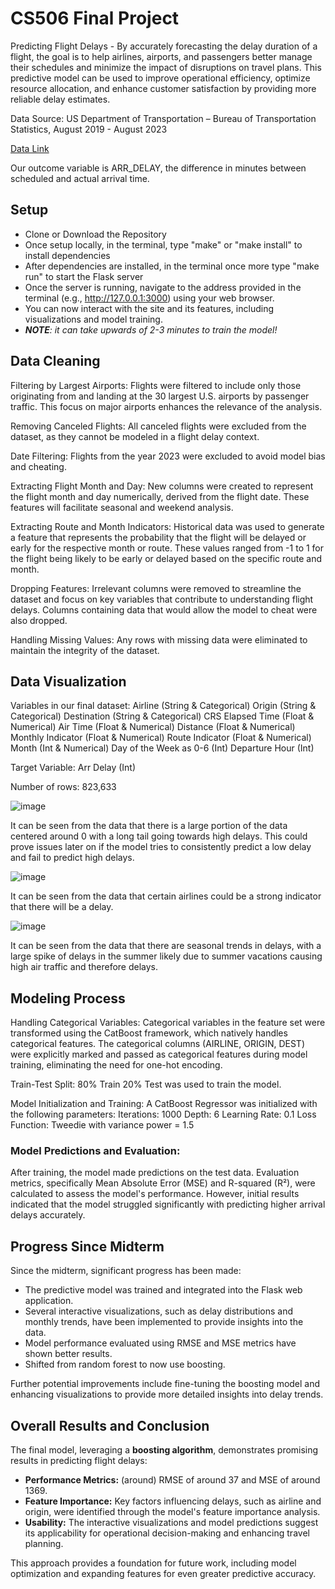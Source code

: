 # CS506 Final Project

Predicting Flight Delays - 
By accurately forecasting the delay duration of a flight, the goal is to help airlines, airports, and passengers better manage their schedules and minimize the impact of disruptions on travel plans. 
This predictive model can be used to improve operational efficiency, optimize resource allocation, and enhance customer satisfaction by providing more reliable delay estimates.

Data Source: US Department of Transportation – Bureau of Transportation Statistics, August 2019 - August 2023

[Data Link](https://www.kaggle.com/datasets/patrickzel/flight-delay-and-cancellation-dataset-2019-2023)

Our outcome variable is ARR_DELAY, the difference in minutes between scheduled and actual arrival time.

## Setup

- Clone or Download the Repository
- Once setup locally, in the terminal, type "make" or "make install" to install dependencies
- After dependencies are installed, in the terminal once more type "make run" to start the Flask server
- Once the server is running, navigate to the address provided in the terminal (e.g., http://127.0.0.1:3000) using your web browser.
- You can now interact with the site and its features, including visualizations and model training.
- ***NOTE**: it can take upwards of 2-3 minutes to train the model!* 

## Data Cleaning
Filtering by Largest Airports: Flights were filtered to include only those originating from and landing at the 30 largest U.S. airports by passenger traffic. This focus on major airports enhances the relevance of the analysis.

Removing Canceled Flights: All canceled flights were excluded from the dataset, as they cannot be modeled in a flight delay context.

Date Filtering: Flights from the year 2023 were excluded to avoid model bias and cheating.

Extracting Flight Month and Day: New columns were created to represent the flight month and day numerically, derived from the flight date. These features will facilitate seasonal and weekend analysis. 

Extracting Route and Month Indicators: Historical data was used to generate a feature that represents the probability that the flight will be delayed or early for the respective month or route. These values ranged from -1 to 1 for the flight being likely to be early or delayed based on the specific route and month. 

Dropping Features: Irrelevant columns were removed to streamline the dataset and focus on key variables that contribute to understanding flight delays. Columns containing data that would allow the model to cheat were also dropped. 

Handling Missing Values: Any rows with missing data were eliminated to maintain the integrity of the dataset.


## Data Visualization

Variables in our final dataset:
Airline (String & Categorical)
Origin (String & Categorical)
Destination (String & Categorical)
CRS Elapsed Time (Float & Numerical)
Air Time (Float & Numerical)
Distance (Float & Numerical)
Monthly Indicator (Float & Numerical)
Route Indicator (Float & Numerical)
Month (Int & Numerical)
Day of the Week as 0-6 (Int)
Departure Hour (Int)

Target Variable:
Arr Delay (Int)

Number of rows: 823,633

![image](https://github.com/user-attachments/assets/e99151c9-407e-487f-98a3-256b1396cd9b)

It can be seen from the data that there is a large portion of the data centered around 0 with a long tail going towards high delays. This could prove issues later on if the model tries to consistently predict a low delay and fail to predict high delays. 

![image](https://github.com/user-attachments/assets/213f3849-26e3-487a-8d1c-c1241c0f0bad)

It can be seen from the data that certain airlines could be a strong indicator that there will be a delay. 

![image](https://github.com/user-attachments/assets/5a1ba5b8-664f-4a04-9a62-0f7492f1a500)

It can be seen from the data that there are seasonal trends in delays, with a large spike of delays in the summer likely due to summer vacations causing high air traffic and therefore delays. 

## Modeling Process

Handling Categorical Variables: Categorical variables in the feature set were transformed using the CatBoost framework, which natively handles categorical features. The categorical columns (AIRLINE, ORIGIN, DEST) were explicitly marked and passed as categorical features during model training, eliminating the need for one-hot encoding.

Train-Test Split: 80% Train 20% Test was used to train the model. 

Model Initialization and Training: 
A CatBoost Regressor was initialized with the following parameters:
Iterations: 1000
Depth: 6
Learning Rate: 0.1
Loss Function: Tweedie with variance power = 1.5

### Model Predictions and Evaluation:

After training, the model made predictions on the test data. Evaluation metrics, specifically Mean Absolute Error (MSE) and R-squared (R²), were calculated to assess the model's performance. However, initial results indicated that the model struggled significantly with predicting higher arrival delays accurately. 

## Progress Since Midterm

Since the midterm, significant progress has been made:  
- The predictive model was trained and integrated into the Flask web application.  
- Several interactive visualizations, such as delay distributions and monthly trends, have been implemented to provide insights into the data.  
- Model performance evaluated using RMSE and MSE metrics have shown better results.
- Shifted from random forest to now use boosting. 

Further potential improvements include fine-tuning the boosting model and enhancing visualizations to provide more detailed insights into delay trends.

## Overall Results and Conclusion
The final model, leveraging a **boosting algorithm**, demonstrates promising results in predicting flight delays:  
- **Performance Metrics:** (around) RMSE of around 37 and MSE of around 1369.  
- **Feature Importance:** Key factors influencing delays, such as airline and origin, were identified through the model's feature importance analysis.  
- **Usability:** The interactive visualizations and model predictions suggest its applicability for operational decision-making and enhancing travel planning.  

This approach provides a foundation for future work, including model optimization and expanding features for even greater predictive accuracy.

